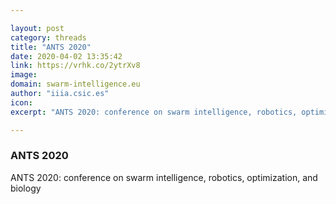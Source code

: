 ```yaml
---

layout: post
category: threads
title: "ANTS 2020"
date: 2020-04-02 13:35:42
link: https://vrhk.co/2ytrXv8
image: 
domain: swarm-intelligence.eu
author: "iiia.csic.es"
icon: 
excerpt: "ANTS 2020: conference on swarm intelligence, robotics, optimization, and biology"

---
```


### ANTS 2020

ANTS 2020: conference on swarm intelligence, robotics, optimization, and biology